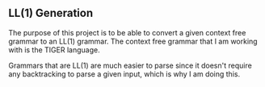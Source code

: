 ## LL(1) Generation
The purpose of this project is to be able to convert a given context free grammar to an LL(1) grammar.
The context free grammar that I am working with is the TIGER language. 

Grammars that are LL(1) are much easier to parse since it doesn't require any backtracking to parse a given input, 
which is why I am doing this. 